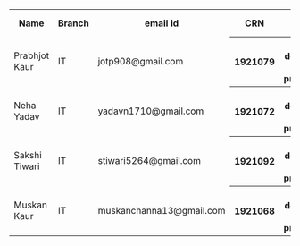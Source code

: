 
<table style="width:100%">
  <tr>
    <th>Name</th>
    <th>Branch</th> 
    <th>email id</th>
      <th>CRN</th>  
     <th>Area of interest</th>
      <th>Link of git repository</th> 
      
  </tr>
  <tr>
    <td>Prabhjot Kaur</td>
    <td>IT</td>
    <td>jotp908@gmail.com</td>
  <th>1921079</th>
<th>Web development and programming</th>
  <th>https://github.com/Prabhjot410</th>
  
  </tr>
  <tr>
    <td>Neha Yadav</td>
    <td>IT</td>
    <td>yadavn1710@gmail.com</td>
  <th>1921072</th>
<th>Web development and programming</th>
  <th>https://github.com/Nehu1921072</th>
  
  </tr>
  <tr>
    <td>Sakshi Tiwari</td>
    <td>IT</td>
    <td>stiwari5264@gmail.com</td>
  <th>1921092</th>
<th>Web development and programming</th>
  <th>https://github.com/sakshi1905392</th>
  
  </tr>
  <tr>
    <td>Muskan Kaur</td>
    <td>IT</td>
    <td>muskanchanna13@gmail.com</td>
  <th>1921068</th>
<th>Web development and programming</th>
  <th >https://github.com/muskanchanna</th>
  
  </tr>
  <tr>
  </table>


